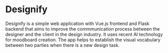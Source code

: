 # Designify
Designify is a simple web application with Vue.js frontend and Flask backend that aims to improve the commmunication process between the designer and the client
in the design industry. It uses recent AI technology for moodboard creation. The app helps to establish the visual vocabulary between two parties when there is 
a new design task.
